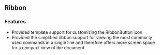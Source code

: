 ## Ribbon

### Features

* Provided template support for customizing the RibbonButton icon.
* Provided the simplified ribbon support for viewing the most commonly used commands in a single line and therefore offers more screen space for a compact view of the document.


